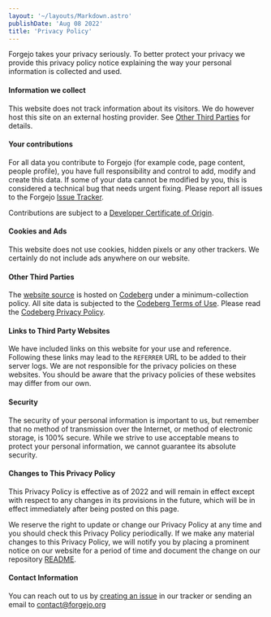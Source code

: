 ```yaml
---
layout: '~/layouts/Markdown.astro'
publishDate: 'Aug 08 2022'
title: 'Privacy Policy'
---
```


Forgejo takes your privacy seriously. To better protect your privacy we provide this privacy policy notice explaining the way your personal information is collected and used.

#### Information we collect

This website does not track information about its visitors. We do however host this site on an external hosting provider. See [Other Third Parties](#other-third-parties) for details.

#### Your contributions

For all data you contribute to Forgejo (for example code, page content, people profile), you have full responsibility and control to add, modify and create this data. If some of your data cannot be modified by you, this is considered a technical bug that needs urgent fixing. Please report all issues to the Forgejo [Issue Tracker](https://codeberg.org/forgejo/discussions/issues).

Contributions are subject to a [Developer Certificate of Origin](/docs/next/developer/DCO).

#### Cookies and Ads

This website does not use cookies, hidden pixels or any other trackers. We certainly do not include ads anywhere on our website.

#### Other Third Parties

The [website source](https://codeberg.org/forgejo/website) is hosted on [Codeberg](https://codeberg.org/) under a minimum-collection policy. All site data is subjected to the [Codeberg Terms of Use](https://codeberg.org/Codeberg/org/src/branch/main/TermsOfUse.md). Please read the [Codeberg Privacy Policy](https://codeberg.org/codeberg/org/src/branch/main/PrivacyPolicy.md).

#### Links to Third Party Websites

We have included links on this website for your use and reference. Following these links may lead to the `REFERRER` URL to be added to their server logs. We are not responsible for the privacy policies on these websites. You should be aware that the privacy policies of these websites may differ from our own.

#### Security

The security of your personal information is important to us, but remember that no method of transmission over the Internet, or method of electronic storage, is 100% secure. While we strive to use acceptable means to protect your personal information, we cannot guarantee its absolute security.

#### Changes to This Privacy Policy

This Privacy Policy is effective as of 2022 and will remain in effect except with respect to any changes in its provisions in the future, which will be in effect immediately after being posted on this page.

We reserve the right to update or change our Privacy Policy at any time and you should check this Privacy Policy periodically. If we make any material changes to this Privacy Policy, we will notify you by placing a prominent notice on our website for a period of time and document the change on our repository [README](https://codeberg.org/forgejo/website/src/branch/main/README.md).

#### Contact Information

You can reach out to us by [creating an issue](https://codeberg.org/forgejo/discussions/issues) in our tracker or sending an email to contact@forgejo.org

